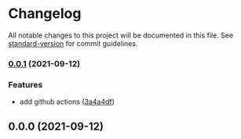 # Changelog

All notable changes to this project will be documented in this file. See [standard-version](https://github.com/conventional-changelog/standard-version) for commit guidelines.

### [0.0.1](https://github.com/dominickolbe/speedtest/compare/v0.0.0...v0.0.1) (2021-09-12)


### Features

* add github actions ([3a4a4df](https://github.com/dominickolbe/speedtest/commit/3a4a4dfd4ce4f7f374e45bc55b9e51ef1a70720c))

## 0.0.0 (2021-09-12)
